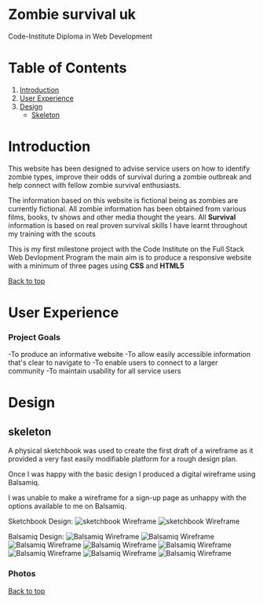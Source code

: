 # Zombie survival uk
Code-Institute Diploma in Web Development




# Table of Contents

1. [Introduction](#introduction)
2. [User Experience](#user-experience)
3. [Design](#design)
      - [Skeleton](#skeleton)



# Introduction

This website has been designed to advise service users on how to identify zombie types, improve their odds of survival during a zombie outbreak and help connect with fellow zombie survival enthusiasts.



The information based on this website is fictional being as zombies are currently fictional. All zombie information has been obtained from various films, books, tv shows and other media thought the years. All **Survival** information is based on real proven survival skills I have learnt throughout my training with the scouts  



This is my first milestone project with the Code Institute on the Full Stack Web Devlopment Program the main aim is to produce a responsive website with a minimum of three pages using  **CSS** and **HTML5**

[Back to top](#zombie-survival-uk)


# User Experience
### Project Goals
-To produce an informative website
-To allow easily accessible information that's clear to navigate to
-To enable users to connect to a larger community 
-To maintain usability for all service users

# Design
## skeleton

A physical sketchbook was used to create the first draft of a wireframe as it provided a very fast easily modifiable platform for a rough design plan.

Once I was happy with the basic design I produced a digital wireframe using Balsamiq. 

I was unable to make a wireframe for a sign-up page as unhappy with the options available to me on Balsamiq. 

Sketchbook Design:
![sketchbook Wireframe](assets/readme-assets/sketchbook2.jpg "A rough wireframe design in a sketchbook desktop style")
![sketchbook Wireframe](assets/readme-assets/sketchbook1.jpg "A rough wireframe design in a sketchbook mobile style")


Balsamiq Design:
![Balsamiq Wireframe](assets/readme-assets/firstpage.png "A rough wireframe design in Balsamiq desktop style page-one")
![Balsamiq Wireframe](assets/readme-assets/firstpagemob.png "A rough wireframe design in Balsamiq mobile style page-one")
![Balsamiq Wireframe](assets/readme-assets/secondpage.png "A rough wireframe design in Balsamiq desktop style page-two")
![Balsamiq Wireframe](assets/readme-assets/secondpagemob.png "A rough wireframe design in Balsamiq mobile style page-two")
![Balsamiq Wireframe](assets/readme-assets/thirdpage.png "A rough wireframe design in Balsamiq desktop style page-three")
![Balsamiq Wireframe](assets/readme-assets/thirdpagemob.png "A rough wireframe design in Balsamiq mobile style page-three")
![Balsamiq Wireframe](assets/readme-assets/fourthpage.png "A rough wireframe design in Balsamiq desktop style page-four")
![Balsamiq Wireframe](assets/readme-assets/fourthpagemob.png "A rough wireframe design in Balsamiq mobile style page-four")

### Photos


[Back to top](#zombie-survival-uk)